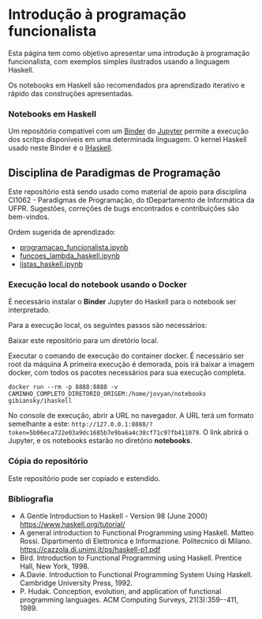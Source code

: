 # Introdução à programação funcionalista

Esta página tem como objetivo apresentar uma introdução à programação funcionalista, com exemplos simples ilustrados usando a linguagem Haskell. 

Os notebooks em Haskell são recomendados pra aprendizado iterativo e rápido das construções apresentadas.

### Notebooks em Haskell

Um repositório compatível com um [Binder](https://mybinder.org/) do [Jupyter](https://jupyter.org/) permite a execução dos scritps disponíveis em uma determinada linguagem. O kernel Haskell usado neste Binder é o [IHaskell](https://github.com/gibiansky/IHaskell). 

## Disciplina de Paradigmas de Programação

Este repositório está sendo usado como material de apoio para disciplina CI1062 - Paradigmas de Programação, do tDepartamento de Informática da UFPR. Sugestões, correções de bugs encontrados e contribuições são bem-vindos.

Ordem sugerida de aprendizado:

- [programacao_funcionalista.ipynb](https://github.com/Marcosddf/haskellfuncionalista/blob/master/programacao_funcionalista.ipynb)
- [funcoes_lambda_haskell.ipynb](https://github.com/Marcosddf/haskellfuncionalista/blob/master/funcoes_lambda_haskell.ipynb)
- [listas_haskell.ipynb](https://github.com/Marcosddf/haskellfuncionalista/blob/master/listas_haskell.ipynb)

### Execução local do notebook usando o Docker

É necessário instalar o __Binder__ Jupyter do Haskell para o notebook ser interpretado.

Para a execução local, os seguintes passos são necessários:

Baixar este repositório para um diretório local.

Executar o comando de execução do container docker. É necessário ser root da máquina A primeira execução é demorada, pois irá baixar a imagem docker, com todos os pacotes necessários para sua execução completa.

```
docker run --rm -p 8888:8888 -v CAMINHO_COMPLETO_DIRETORIO_ORIGEM:/home/jovyan/notebooks gibiansky/ihaskell
```

No console de execução, abrir a URL no navegador. A URL terá um formato semelhante a este: `http://127.0.0.1:8888/?token=5b06eca722e03a9dc1685b7e9ba6a4c38cf71c97fb411079`. O link abrirá o Jupyter, e os notebooks estarão no diretório **notebooks**.

### Cópia do repositório

Este repositório pode ser copiado e estendido.

### Bibliografia

- A Gentle Introduction to Haskell - Version 98 (June 2000) https://www.haskell.org/tutorial/
- A general introduction to Functional Programming using Haskell. Matteo Rossi. Dipartimento di Elettronica e Informazione. Politecnico di Milano. https://cazzola.di.unimi.it/ps/haskell-p1.pdf
- Bird. Introduction to Functional Programming using Haskell. Prentice Hall, New York, 1998.
- A.Davie. Introduction to Functional Programming System Using Haskell. Cambridge University Press, 1992.
- P. Hudak. Conception, evolution, and application of functional programming languages. ACM Computing Surveys, 21(3):359--411, 1989.
